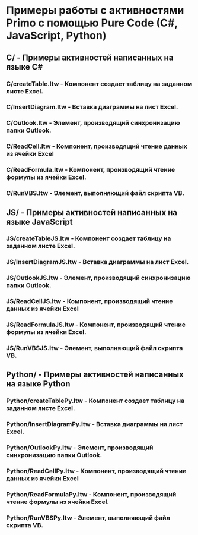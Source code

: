 # Примеры работы с активностями Primo с помощью Pure Code (C#, JavaScript, Python)

## C/ - Примеры активностей написанных на языке C#

### C/createTable.ltw - Компонент создает таблицу на заданном листе Excel.
### C/InsertDiagram.ltw - Вставка диаграммы на лист Excel.
### C/Outlook.ltw - Элемент, производящий синхронизацию папки Outlook.
### C/ReadCell.ltw - Компонент, производящий чтение данных из ячейки Excel
### C/ReadFormula.ltw - Компонент, производящий чтение формулы из ячейки Excel.
### C/RunVBS.ltw - Элемент, выполняющий файл скрипта VB.

## JS/ - Примеры активностей написанных на языке JavaScript

### JS/createTableJS.ltw - Компонент создает таблицу на заданном листе Excel.
### JS/InsertDiagramJS.ltw - Вставка диаграммы на лист Excel.
### JS/OutlookJS.ltw - Элемент, производящий синхронизацию папки Outlook.
### JS/ReadCellJS.ltw - Компонент, производящий чтение данных из ячейки Excel
### JS/ReadFormulaJS.ltw - Компонент, производящий чтение формулы из ячейки Excel.
### JS/RunVBSJS.ltw - Элемент, выполняющий файл скрипта VB.

## Python/ - Примеры активностей написанных на языке Python

### Python/createTablePy.ltw - Компонент создает таблицу на заданном листе Excel.
### Python/InsertDiagramPy.ltw - Вставка диаграммы на лист Excel.
### Python/OutlookPy.ltw - Элемент, производящий синхронизацию папки Outlook.
### Python/ReadCellPy.ltw - Компонент, производящий чтение данных из ячейки Excel
### Python/ReadFormulaPy.ltw - Компонент, производящий чтение формулы из ячейки Excel.
### Python/RunVBSPy.ltw - Элемент, выполняющий файл скрипта VB.